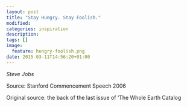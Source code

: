 ```yaml
---
layout: post
title: "Stay Hungry. Stay Foolish."
modified:
categories: inspiration
description:
tags: []
image:
  feature: hungry-foolish.png
date: 2015-03-11T14:56:20+01:00
---
```

_Steve Jobs_

Source: Stanford Commencement Speech 2006

Original source: the back of the last issue of ‘The Whole Earth Catalog
